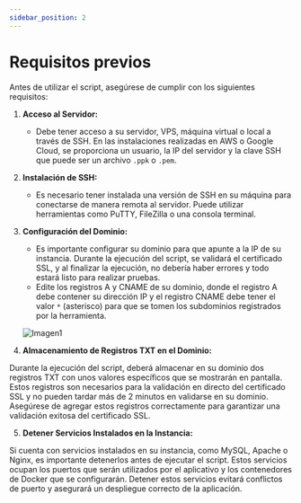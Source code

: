 ```yaml
---
sidebar_position: 2
---
```


# Requisitos previos


Antes de utilizar el script, asegúrese de cumplir con los siguientes requisitos:

1. **Acceso al Servidor:**
   - Debe tener acceso a su servidor, VPS, máquina virtual o local a través de SSH. En las instalaciones realizadas en AWS o Google Cloud, se proporciona un usuario, la IP del servidor y la clave SSH que puede ser un archivo `.ppk` o `.pem`.

2. **Instalación de SSH:**
   - Es necesario tener instalada una versión de SSH en su máquina para conectarse de manera remota al servidor. Puede utilizar herramientas como PuTTY, FileZilla o una consola terminal.

3. **Configuración del Dominio:**
   - Es importante configurar su dominio para que apunte a la IP de su instancia. Durante la ejecución del script, se validará el certificado SSL, y al finalizar la ejecución, no debería haber errores y todo estará listo para realizar pruebas.
   - Edite los registros A y CNAME de su dominio, donde el registro A debe contener su dirección IP y el registro CNAME debe tener el valor `*` (asterisco) para que se tomen los subdominios registrados por la herramienta.

    ![Imagen1](https://i.ibb.co/qMzJWKg/Imagen-de-Whats-App-2024-02-23-a-las-12-04-56-9b67e2cb.jpg)

4. **Almacenamiento de Registros TXT en el Dominio:**

Durante la ejecución del script, deberá almacenar en su dominio dos registros TXT con unos valores específicos que se mostrarán en pantalla. Estos registros son necesarios para la validación en directo del certificado SSL y no pueden tardar más de 2 minutos en validarse en su dominio. Asegúrese de agregar estos registros correctamente para garantizar una validación exitosa del certificado SSL.

5. **Detener Servicios Instalados en la Instancia:**

Si cuenta con servicios instalados en su instancia, como MySQL, Apache o Nginx, es importante detenerlos antes de ejecutar el script. Estos servicios ocupan los puertos que serán utilizados por el aplicativo y los contenedores de Docker que se configurarán. Detener estos servicios evitará conflictos de puerto y asegurará un despliegue correcto de la aplicación.

